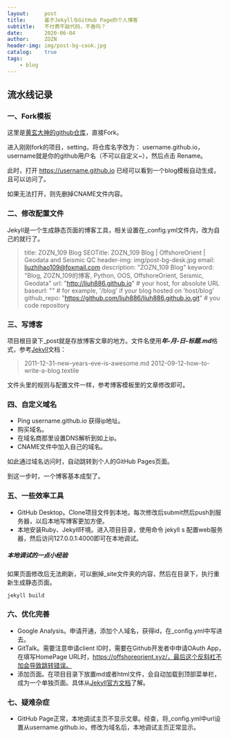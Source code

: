 ```yaml
---
layout:     post
title:      基于Jekyll与GitHub Page的个人博客
subtitle:   不付费不敲代码，不香吗？
date:       2020-06-04
author:     ZOZN
header-img: img/post-bg-cook.jpg
catalog:    true
tags: 
    - blog
---
```


## 流水线记录

### 一、Fork模板

这里是[黄玄大神的github仓库](https://github.com/Huxpro/huxblog-boilerplate)，直接Fork。

进入刚刚fork的项目，setting，将仓库名字改为： username.github.io，username就是你的github用户名（不可以自定义~），然后点击 Rename。

此时，打开 https://username.github.io 已经可以看到一个blog模板自动生成，且可以访问了。

如果无法打开，则先删掉CNAME文件内容。

### 二、修改配置文件

Jekyll是一个生成静态页面的博客工具，相关设置在_config.yml文件内，改为自己的就行了。

>title: ZOZN_109 Blog
>SEOTitle: ZOZN_109 Blog | OffshoreOrient | Geodata and Seismic QC
>header-img: img/post-bg-desk.jpg
>email: liuzhihao109@foxmail.com
>description: "ZOZN_109 Blog"
>keyword: "Blog, ZOZN_109的博客, Python, OOS, OffshoreOrient, Seismic, Geodata"
>url: "http://liuh886.github.io"          # your host, for absolute URL
>baseurl: ""      # for example, '/blog' if your blog hosted on 'host/blog'
>github_repo: "https://github.com/liuh886/liuh886.github.io.git" # you code repository

### 三、写博客

项目根目录下_post就是存放博客文章的地方。文件名使用***年-月-日-标题.md***格式，参考[Jekyll](http://jekyllcn.com/docs/posts/)文档：
>2011-12-31-new-years-eve-is-awesome.md
>2012-09-12-how-to-write-a-blog.textile

文件头里的规则与配置文件一样，参考博客模板里的文章修改即可。

### 四、自定义域名

- Ping username.github.io 获得ip地址。
- 购买域名。
- 在域名商那里设置DNS解析到如上ip。
- CNAME文件中加入自己的域名。

如此通过域名访问时，自动跳转到个人的GitHub Pages页面。

到这一步时，一个博客基本成型了。

### 五、一些效率工具

- GitHub Desktop。Clone项目文件到本地，每次修改后submit然后push到服务器，以后本地写博客更加方便。
- 本地安装Ruby、Jekyll环境。进入项目目录，使用命令 jekyll s 配置web服务器，然后访问127.0.0.1:4000即可在本地调试。

##### 本地调试的一点小经验

如果页面修改后无法刷新，可以删掉_site文件夹的内容，然后在目录下，执行重新生成静态页面。

```
jekyll build
```

### 六、优化完善

- Google Analysis。申请开通，添加个人域名，获得id，在_config.yml中写进去。
- GitTalk。需要注意申请client ID时，需要在Github开发者中申请OAuth App，在填写HomePage URL时，https://offshoreorient.xyz/，最后这个反斜杠不加会导致跳转错误。
- 添加页面。在项目目录下放置md或者html文件，会自动加载到顶部菜单栏，成为一个单独页面。具体从[Jekyll官方文档](https://jekyllrb.com/docs/pages/)了解。

### 七、疑难杂症

- GitHub Page正常，本地调试主页不显示文章。经查，将_config.yml中url设置从username.github.io，修改为域名后，本地调试主页正常显示。